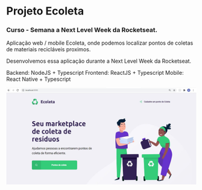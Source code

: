 # Projeto Ecoleta 
### Curso - Semana a Next Level Week da Rocketseat.


Aplicação web / mobile Ecoleta, onde podemos localizar pontos de coletas de materiais recicláveis proximos.

Desenvolvemos essa aplicação durante a Next Level Week da Rocketseat.

Backend: NodeJS + Typescript
Frontend: ReactJS + Typescript
Mobile: React Native + Typescript

![Capa Projeto](https://github.com/wesleyphillipe/Ecoleta-NLW-Rocketseat/blob/master/images/01.JPG)
